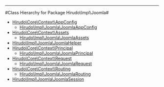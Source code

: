 - - -

#Class Hierarchy for Package Hirudo\Impl\Joomla#<ul>
<li><a href="https://github.com/JeyDotC/Hirudo-docs/blob/master/hirudo/core/context/AppConfig.md">Hirudo\Core\Context\AppConfig</a><ul>
<li><a href="https://github.com/JeyDotC/Hirudo-docs/blob/master/hirudo/impl/joomla/JoomlaAppConfig.md">Hirudo\Impl\Joomla\JoomlaAppConfig</a></li>
</ul>
</li>
<li><a href="https://github.com/JeyDotC/Hirudo-docs/blob/master/hirudo/core/context/Assets.md">Hirudo\Core\Context\Assets</a><ul>
<li><a href="https://github.com/JeyDotC/Hirudo-docs/blob/master/hirudo/impl/joomla/JoomlaAssets.md">Hirudo\Impl\Joomla\JoomlaAssets</a></li>
</ul>
</li>
<li><a href="https://github.com/JeyDotC/Hirudo-docs/blob/master/hirudo/impl/joomla/JoomlaHelper.md">Hirudo\Impl\Joomla\JoomlaHelper</a></li>
<li><a href="https://github.com/JeyDotC/Hirudo-docs/blob/master/hirudo/core/context/Principal.md">Hirudo\Core\Context\Principal</a><ul>
<li><a href="https://github.com/JeyDotC/Hirudo-docs/blob/master/hirudo/impl/joomla/JoomlaPrincipal.md">Hirudo\Impl\Joomla\JoomlaPrincipal</a></li>
</ul>
</li>
<li><a href="https://github.com/JeyDotC/Hirudo-docs/blob/master/hirudo/core/context/Request.md">Hirudo\Core\Context\Request</a><ul>
<li><a href="https://github.com/JeyDotC/Hirudo-docs/blob/master/hirudo/impl/joomla/JoomlaRequest.md">Hirudo\Impl\Joomla\JoomlaRequest</a></li>
</ul>
</li>
<li><a href="https://github.com/JeyDotC/Hirudo-docs/blob/master/hirudo/core/context/Routing.md">Hirudo\Core\Context\Routing</a><ul>
<li><a href="https://github.com/JeyDotC/Hirudo-docs/blob/master/hirudo/impl/joomla/JoomlaRouting.md">Hirudo\Impl\Joomla\JoomlaRouting</a></li>
</ul>
</li>
<li><a href="https://github.com/JeyDotC/Hirudo-docs/blob/master/hirudo/impl/joomla/JoomlaSession.md">Hirudo\Impl\Joomla\JoomlaSession</a></li>
</ul>
